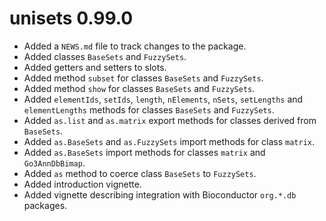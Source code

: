 # unisets 0.99.0

* Added a `NEWS.md` file to track changes to the package.
* Added classes `BaseSets` and `FuzzySets`.
* Added getters and setters to slots.
* Added method `subset` for classes `BaseSets` and `FuzzySets`.
* Added method `show` for classes `BaseSets` and `FuzzySets`.
* Added `elementIds`, `setIds`, `length`, `nElements`, `nSets`, `setLengths`
    and `elementLengths` methods for classes `BaseSets` and `FuzzySets`.
* Added `as.list` and `as.matrix` export methods for classes derived from `BaseSets`.
* Added `as.BaseSets` and `as.FuzzySets` import methods for class `matrix`.
* Added `as.BaseSets` import methods for classes `matrix` and `Go3AnnDbBimap`.
* Added `as` method to coerce class `BaseSets` to `FuzzySets`.
* Added introduction vignette.
* Added vignette describing integration with Bioconductor `org.*.db` packages.
